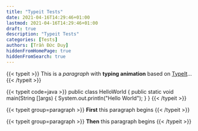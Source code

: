 ```yaml
---
title: "Typeit Tests"
date: 2021-04-16T14:29:46+01:00
lastmod: 2021-04-16T14:29:46+01:00
draft: true
description: "Typeit Tests"
categories: [Tests]
authors: [Trần Đức Duy]
hiddenFromHomePage: true
hiddenFromSearch: true
---
```


<!--more-->

{{< typeit >}}
This is a _paragraph_ with **typing animation** based on [TypeIt](https://typeitjs.com/)...
{{< /typeit >}}

{{< typeit code=java >}}
public class HelloWorld {
public static void main(String []args) {
System.out.println("Hello World");
}
}
{{< /typeit >}}

{{< typeit group=paragraph >}}
**First** this paragraph begins
{{< /typeit >}}

{{< typeit group=paragraph >}}
**Then** this paragraph begins
{{< /typeit >}}
